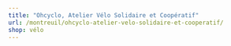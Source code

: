 ```yaml
---
title: "Ohcyclo, Atelier Vélo Solidaire et Coopératif"
url: /montreuil/ohcyclo-atelier-velo-solidaire-et-cooperatif/
shop: vélo
---
```

